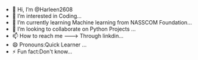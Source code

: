 - 👋 Hi, I’m @Harleen2608
- 👀 I’m interested in Coding...
- 🌱 I’m currently learning Machine learning from NASSCOM Foundation...
- 💞️ I’m looking to collaborate on Python Projects ...
- 📫 How to reach me ---> Through linkdin...
- 😄 Pronouns:Quick Learner ...
- ⚡ Fun fact:Don't know...

<!---
Harleen2608/Harleen2608 is a ✨ special ✨ repository because its `README.md` (this file) appears on your GitHub profile.
You can click the Preview link to take a look at your changes.
--->

